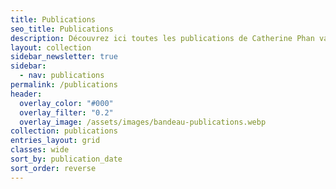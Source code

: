 ```yaml
---
title: Publications
seo_title: Publications
description: Découvrez ici toutes les publications de Catherine Phan van, mais aussi ses projets en cours d'écriture ou à paraître.
layout: collection
sidebar_newsletter: true
sidebar:
  - nav: publications
permalink: /publications
header:
  overlay_color: "#000"
  overlay_filter: "0.2"
  overlay_image: /assets/images/bandeau-publications.webp
collection: publications
entries_layout: grid
classes: wide
sort_by: publication_date
sort_order: reverse
---
```

